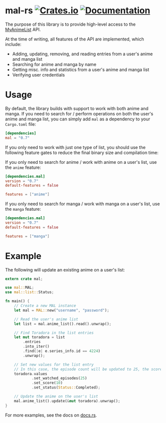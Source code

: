 # mal-rs [![Crates.io](https://img.shields.io/crates/v/mal.svg)](https://crates.io/crates/mal) [![Documentation](https://docs.rs/mal/badge.svg)](https://docs.rs/mal)
The purpose of this library is to provide high-level access to the [MyAnimeList](https://myanimelist.net) API. 

At the time of writing, all features of the API are implemented, which include:
* Adding, updating, removing, and reading entries from a user's anime and manga list
* Searching for anime and manga by name
* Getting misc. info and statistics from a user's anime and manga list
* Verifying user credentials

# Usage
By default, the library builds with support to work with both anime and manga.
If you need to search for / perform operations on both the user's anime and manga list, you can simply add `mal` as a dependency to your `Cargo.toml` file:
```toml
[dependencies]
mal = "0.7"
```

If you only need to work with just one type of list, you should use the following feature gates to reduce the final binary size and compilation time:

If you only need to search for anime / work with anime on a user's list, use the `anime` feature:
```toml
[dependencies.mal]
version = "0.7"
default-features = false

features = ["anime"]
```

If you only need to search for manga / work with manga on a user's list, use the `manga` feature:
```toml
[dependencies.mal]
version = "0.7"
default-features = false

features = ["manga"]
```

# Example

The following will update an existing anime on a user's list:
```rust
extern crate mal;

use mal::MAL;
use mal::list::Status;

fn main() {
    // Create a new MAL instance
    let mal = MAL::new("username", "password");

    // Read the user's anime list
    let list = mal.anime_list().read().unwrap();

    // Find Toradora in the list entries
    let mut toradora = list
        .entries
        .into_iter()
        .find(|e| e.series_info.id == 4224)
        .unwrap();

    // Set new values for the list entry
    // In this case, the episode count will be updated to 25, the score will be set to 10, and the status will be set to completed
    toradora.values
            .set_watched_episodes(25)
            .set_score(10)
            .set_status(Status::Completed);

    // Update the anime on the user's list
    mal.anime_list().update(&mut toradora).unwrap();
}
```

For more examples, see the docs on [docs.rs](https://docs.rs/mal).
